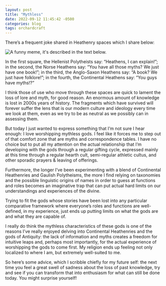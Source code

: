 ```yaml
---
layout: post
title: "Mythless"
date: 2022-09-12 11:45:42 -0500
categories: blog
tags: orchardcraft
---
```


There’s a frequent joke shared in Heathenry spaces which I share below:

![A funny meme, it's described in the text below.](https://imgur.com/iLej1rE.png)

In the first square, the Hellenist Polytheists say: “Heathens, I can explain!”; in the second, the Norse Heathens say: “You have all those myths? We just have one book!”; in the third, the Anglo-Saxon Heathens say: “A book? We just have folklore!”; in the fourth, the Continental Heathens say: “You guys have myths!?”

I think those of use who move through these spaces are quick to lament the loss of lore and myth, for good reason. An enormous amount of knowledge is lost in 2000s years of history. The fragments which have survived will forever suffer the lens that is our modern culture and ideology every time we look at them, even as we try to be as neutral as we possibly can in assessing them.

But today I just wanted to express something that I’m not sure I hear enough: I love worshipping mythless gods. I feel like it forces me to step out of that comfort zone that are myths and correspondence tables. I have no choice but to put all my attention on the actual relationship that I’m developing with the gods through a regular gifting cycle, expressed mainly at this time through a regular hearth cult, semi-regular athletic cultus, and other sporadic prayers & leaving of offerings.

Furthermore, the longer I’ve been experimenting with a blend of Continental Heathenries and Gaulish Polytheisms, the more I find relying on taxonomies and the possible linguistic origins of names in order to guess at functions and roles becomes an imaginative trap that can put actual hard limits on our understandings and experiences of the divine. 

Trying to fit the gods whose stories have been lost into any particular comparative framework where everyone’s roles and functions are well-defined, in my experience, just ends up putting limits on what the gods are and what they are capable of. 

I really do think the mythless characteristics of these gods is one of the reasons I’ve really enjoyed delving into Continental Heathenries and the gods of Antiquity: the lack of information and myths creates a freedom for intuitive leaps and, perhaps most importantly, for the actual experience of worshipping the gods to come first. My religion ends up feeling not only localized to where I am, but extremely well-suited to me.

So here’s some advice, which I scribble chiefly for my future self: the next time you feel a great swell of sadness about the loss of past knowledge, try and see if you can transform that into enthusiasm for what can still be done today. You might surprise yourself!